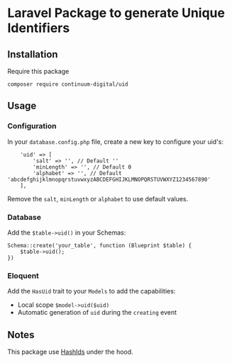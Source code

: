 # Laravel Package to generate Unique Identifiers

## Installation

Require this package

```
composer require continuum-digital/uid
```

## Usage

### Configuration

In your `database.config.php` file, create a new key to configure your uid's:
```
    'uid' => [
        'salt' => '', // Default ''
        'minLength' => '', // Default 0
        'alphabet' => '', // Default 'abcdefghijklmnopqrstuvwxyzABCDEFGHIJKLMNOPQRSTUVWXYZ1234567890'
    ],
```
Remove the `salt`, `minLength` or `alphabet` to use default values.

### Database

Add the `$table->uid()` in your Schemas:

```
Schema::create('your_table', function (Blueprint $table) {
    $table->uid();
})
```

### Eloquent

Add the `HasUid` trait to your `Models` to add the capabilities:

* Local scope `$model->uid($uid)`
* Automatic generation of `uid` during the `creating` event

## Notes

This package use [HashIds](https://github.com/ivanakimov/hashids.php) under the hood.

